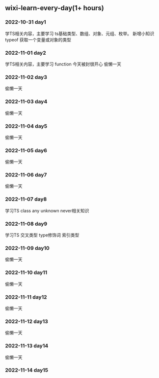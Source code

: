 ## wixi-learn-every-day(1+ hours)

### 2022-10-31 day1
学TS相关内容，主要学习 ts基础类型、数组、对象、元组、枚举。
新增小知识 typeof 获取一个变量或对象的类型

### 2022-11-01 day2
学TS相关内容，主要学习 function
今天被封很开心 偷懒一天

### 2022-11-02 day3
偷懒一天

### 2022-11-03 day4
偷懒一天

### 2022-11-04 day5
偷懒一天

### 2022-11-05 day6
偷懒一天

### 2022-11-06 day7
偷懒一天

### 2022-11-07 day8
学习TS class any unknown never相关知识

### 2022-11-08 day9
学习TS 交叉类型 type修饰词 索引类型

### 2022-11-09 day10
偷懒一天

### 2022-11-10 day11
偷懒一天

### 2022-11-11 day12
偷懒一天

### 2022-11-12 day13
偷懒一天

### 2022-11-13 day14
偷懒一天

### 2022-11-14 day15